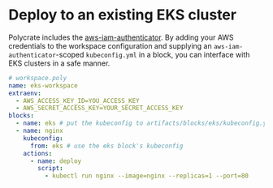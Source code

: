 # Deploy to an existing EKS cluster

Polycrate includes the [aws-iam-authenticator](https://github.com/kubernetes-sigs/aws-iam-authenticator). By adding your AWS credentials to the workspace configuration and supplying an `aws-iam-authenticator`-scoped `kubeconfig.yml` in a block, you can interface with EKS clusters in a safe manner.

```yaml
# workspace.poly
name: eks-workspace
extraenv:
  - AWS_ACCESS_KEY_ID=YOU_ACCESS_KEY
  - AWS_SECRET_ACCESS_KEY=YOUR_SECRET_ACCESS_KEY
blocks:
  - name: eks # put the kubeconfig to artifacts/blocks/eks/kubeconfig.yml
  - name: nginx
    kubeconfig:
      from: eks # use the eks block's kubeconfig
    actions:
      - name: deploy
        script:
          - kubectl run nginx --image=nginx --replicas=1 --port=80

```